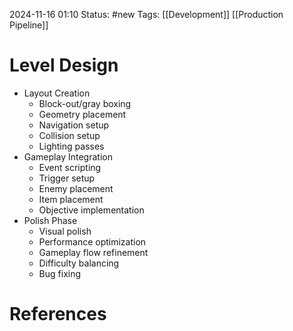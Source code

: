 2024-11-16 01:10
Status: #new
Tags: [[Development]] [[Production Pipeline]]

# Level Design

- Layout Creation
    - Block-out/gray boxing
    - Geometry placement
    - Navigation setup
    - Collision setup
    - Lighting passes
- Gameplay Integration
    - Event scripting
    - Trigger setup
    - Enemy placement
    - Item placement
    - Objective implementation
- Polish Phase
    - Visual polish
    - Performance optimization
    - Gameplay flow refinement
    - Difficulty balancing
    - Bug fixing
# References

